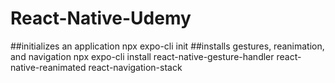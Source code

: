 # React-Native-Udemy

##initializes an application
npx expo-cli init <app name>
##installs gestures, reanimation, and navigation
npx expo-cli install react-native-gesture-handler react-native-reanimated react-navigation-stack
